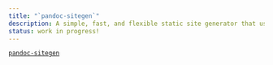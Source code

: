 ```yaml
---
title: "`pandoc-sitegen`"
description: A simple, fast, and flexible static site generator that uses pandoc and mustache
status: work in progress!
---
```


[`pandoc-sitegen`](https://github.com/mivanit/pandoc-sitegen)


